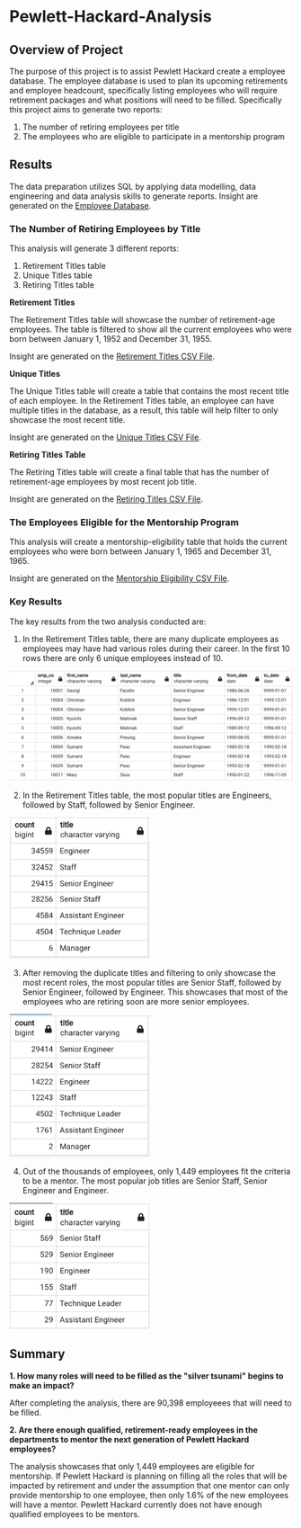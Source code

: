 # Pewlett-Hackard-Analysis

## Overview of Project

The purpose of this project is to assist Pewlett Hackard create a employee database. The employee database is used to plan its upcoming retirements and employee headcount, specifically listing employees who will require retirement packages and what positions will need to be filled. Specifically this project aims to generate two reports:

1. The number of retiring employees per title
2. The employees who are eligible to participate in a mentorship program

## Results

The data preparation utilizes SQL by applying data modelling, data engineering and data analysis skills to generate reports. Insight are generated on the <a href="Queries/Employee_Database_challenge.sql">Employee Database</a>. 

### The Number of Retiring Employees by Title

This analysis will generate 3 different reports:

1. Retirement Titles table
2. Unique Titles table
3. Retiring Titles table

**Retirement Titles**

The Retirement Titles table will showcase the number of retirement-age employees. The table is filtered to show all the current employees who were born between January 1, 1952 and December 31, 1955. 

Insight are generated on the <a href="Data/retirement_titles.csv">Retirement Titles CSV File</a>.

**Unique Titles**

The Unique Titles table will create a table that contains the most recent title of each employee. In the Retirement Titles table, an employee can have multiple titles in the database, as a result, this table will help filter to only showcase the most recent title. 

Insight are generated on the <a href="Data/unique_titles.csv">Unique Titles CSV File</a>.

**Retiring Titles Table**

The Retiring Titles table will create a final table that has the number of retirement-age employees by most recent job title.

Insight are generated on the <a href="Data/retiring_titles.csv">Retiring Titles CSV File</a>.

### The Employees Eligible for the Mentorship Program

This analysis will create a mentorship-eligibility table that holds the current employees who were born between January 1, 1965 and December 31, 1965.

Insight are generated on the <a href="Data/mentorship_eligibility.csv">Mentorship Eligibility CSV File</a>.

### Key Results ###

The key results from the two analysis conducted are: 

1. In the Retirement Titles table, there are many duplicate employees as employees may have had various roles during their career. In the first 10 rows there are only 6 unique employees instead of 10. 

<img src="Analysis/retirement_titles.png" width="700">

2. In the Retirement Titles table, the most popular titles are Engineers, followed by Staff, followed by Senior Engineer.

<img src="Analysis/retirement_titles_count.png" width="250">

3. After removing the duplicate titles and filtering to only showcase the most recent roles, the most popular titles are Senior Staff, followed by Senior Engineer, followed by Engineer. This showcases that most of the employees who are retiring soon are more senior employees. 

<img src="Analysis/retiring_titles.png" width="250">

4. Out of the thousands of employees, only 1,449 employees fit the criteria to be a mentor. The most popular job titles are Senior Staff, Senior Engineer and Engineer.

<img src="Analysis/mentorship_eligibilty.png" width="250">

## Summary

**1. How many roles will need to be filled as the "silver tsunami" begins to make an impact?**

After completing the analysis, there are 90,398 employeees that will need to be filled. 

**2. Are there enough qualified, retirement-ready employees in the departments to mentor the next generation of Pewlett Hackard employees?**

The analysis showcases that only 1,449 employees are eligible for mentorship. If Pewlett Hackard is planning on filling all the roles that will be impacted by retirement and under the assumption that one mentor can only provide mentorship to one employee, then only 1.6% of the new employees will have a mentor. Pewlett Hackard currently does not have enough qualified employees to be mentors. 